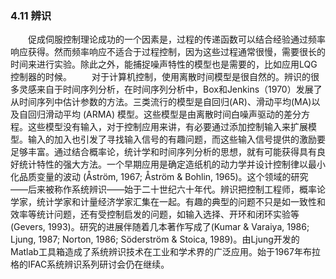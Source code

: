 ### 4.11 辨识

　　促成伺服控制理论成功的一个因素是，过程的传递函数可以结合经验通过频率响应获得。然而频率响应不适合于过程控制，因为这些过程通常很慢，需要很长的时间来进行实验。除此之外，能捕捉噪声特性的模型也是需要的，比如应用LQG控制器的时候。
　　对于计算机控制，使用离散时间模型是很自然的。辨识的很多灵感来自于时间序列分析，在时间序列分析中，Box和Jenkins（1970）发展了从时间序列中估计参数的方法。三类流行的模型是自回归(AR)、滑动平均(MA)以及自回归滑动平均 (ARMA) 模型。这些模型是由离散时间白噪声驱动的差分方程。这些模型没有输入，对于控制应用来讲，有必要通过添加控制输入来扩展模型。输入的加入也引发了寻找输入信号的有趣问题，而这些输入信号提供的激励要足够丰富。通过结合概率论，统计学和时间序列分析的思想，就有可能获得具有良好统计特性的强大方法。一个早期应用是确定造纸机的动力学并设计控制律以最小化品质变量的波动 (Åström, 1967; Åström & Bohlin, 1965)。这个领域的研究——后来被称作系统辨识——始于二十世纪六十年代。辨识把控制工程师，概率论学家，统计学家和计量经济学家汇集在一起。有趣的典型的问题不只是如一致性和效率等统计问题，还有受控制启发的问题，如输入选择、开环和闭环实验等 (Gevers, 1993)。研究的进展伴随着几本著作写成了(Kumar & Varaiya, 1986; Ljung, 1987; Norton, 1986; Söderström & Stoica, 1989)。由Ljung开发的Matlab工具箱造成了系统辨识技术在工业和学术界的广泛应用。始于1967年布拉格的IFAC系统辨识系列研讨会仍在继续。
